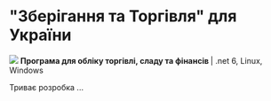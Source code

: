 # "Зберігання та Торгівля" для України
 <img src="https://accounting.org.ua/images/storage_and_trade.ico?v=3" /> <b>Програма для обліку торгівлі, сладу та фінансів </b> | .net 6, Linux, Windows <br/>
 
 Триває розробка ...
